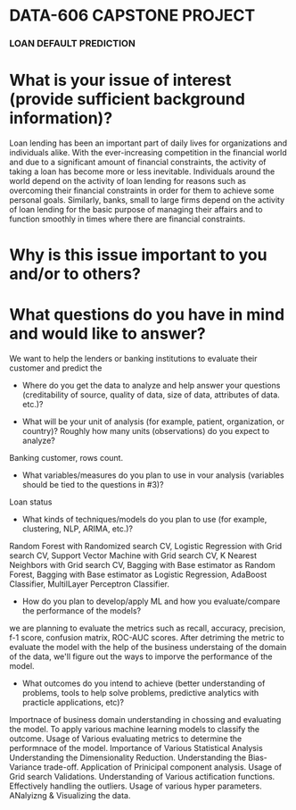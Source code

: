 # DATA-606 CAPSTONE PROJECT
### LOAN DEFAULT PREDICTION
# What is your issue of interest (provide sufficient background information)?

Loan lending has been an important part of daily lives for organizations and individuals alike. With the ever-increasing competition in the financial world and due to a significant amount of financial constraints, the activity of taking a loan has become more or less inevitable. Individuals around the world depend on the activity of loan lending for reasons such as overcoming their financial constraints in order for them to achieve some personal goals. Similarly, banks, small to large firms depend on the activity of loan lending for the basic purpose of managing their affairs and to function smoothly in times where there are financial constraints.

# Why is this issue important to you and/or to others?

# What questions do you have in mind and would like to answer?

 We want to help the lenders or banking institutions to evaluate their customer and predict the  
 
- Where do you get the data to analyze and help answer your questions (creditability of source, quality of data, size of data, attributes of data. etc.)?

- What will be your unit of analysis (for example, patient, organization, or country)? Roughly how many units (observations) do you expect to analyze?

 Banking customer, rows count.
 
- What variables/measures do you plan to use in vour analysis (variables should be tied to the questions in #3)?

Loan status

- What kinds of techniques/models do you plan to use (for example, clustering, NLP, ARIMA, etc.)?

Random Forest with Randomized search CV, Logistic Regression with Grid search CV, Support Vector Machine with Grid search CV, K Nearest Neighbors with Grid search CV, Bagging with Base estimator as Random Forest, Bagging with Base estimator as Logistic Regression, AdaBoost Classifier, MultilLayer Perceptron Classifier.

- How do you plan to develop/apply ML and how you evaluate/compare the performance of the models?

we are planning to evaluate the metrics such as recall, accuracy, precision, f-1 score, confusion matrix, ROC-AUC scores. After detriming the metric to evaluate the model with the help of the business understaing of the domain of the data, we'll figure out the ways to imporve the performance of the model.

- What outcomes do you intend to achieve (better understanding of problems, tools to help solve problems, predictive analytics with practicle applications, etc)?

Importnace of business domain understanding in chossing and evaluating the model.
To apply various machine learning models to classify the outcome.
Usage of Various evaluating metrics to determine the performnace of the model.
Importance of Various Statistical Analysis
Understanding the Dimensionality Reduction.
Understanding the Bias-Variance trade-off.
Application of Prinicipal component analysis.
Usage of Grid search Validations.
Understanding of Various actification functions. 
Effectively handling the outliers.
Usage of various hyper parameters.
ANalyizng & Visualizing the data.

